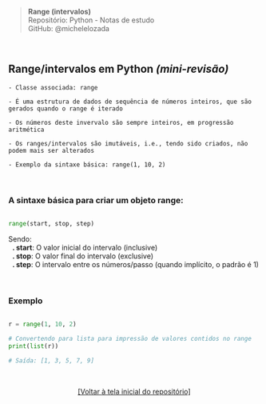 > **Range (intervalos)**  
> Repositório: Python - Notas de estudo     
> GitHub: @michelelozada
&nbsp;
     
&nbsp;  
## Range/intervalos em Python *(mini-revisão)*
```
- Classe associada: range 

- É uma estrutura de dados de sequência de números inteiros, que são gerados quando o range é iterado 

- Os números deste invervalo são sempre inteiros, em progressão aritmética

- Os ranges/intervalos são imutáveis, i.e., tendo sido criados, não podem mais ser alterados

- Exemplo da sintaxe básica: range(1, 10, 2) 
```

&nbsp;

### A sintaxe básica para criar um objeto range:

```py

range(start, stop, step)
```
Sendo:  
&nbsp;&nbsp;**. start**: O valor inicial do intervalo (inclusive)  
&nbsp;&nbsp;**. stop**: O valor final do intervalo (exclusive)  
&nbsp;&nbsp;**. step**: O intervalo entre os números/passo (quando implícito, o padrão é 1)  

&nbsp;

### Exemplo

```py

r = range(1, 10, 2)

# Convertendo para lista para impressão de valores contidos no range
print(list(r))  

# Saída: [1, 3, 5, 7, 9]
```

&nbsp;

<div align="center">
<a href="https://github.com/michelelozada/Python-Study-Notes">[Voltar à tela inicial do repositório]</a>
</div>